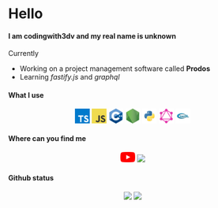 # Hello
####  I am codingwith3dv and my real name is unknown

Currently
- Working on a project management software called __Prodos__
- Learning *fastify.js* and *graphql*

#### What I use
<div align="center">
  <img width="30" src="https://raw.githubusercontent.com/github/explore/80688e429a7d4ef2fca1e82350fe8e3517d3494d/topics/typescript/typescript.png" />
  <img width="30" src="https://raw.githubusercontent.com/github/explore/80688e429a7d4ef2fca1e82350fe8e3517d3494d/topics/javascript/javascript.png" />
  <img width="30" src="https://raw.githubusercontent.com/github/explore/80688e429a7d4ef2fca1e82350fe8e3517d3494d/topics/cpp/cpp.png" />
  <img width="30" src="https://raw.githubusercontent.com/github/explore/80688e429a7d4ef2fca1e82350fe8e3517d3494d/topics/nodejs/nodejs.png" />
  <img width="30" src="https://raw.githubusercontent.com/github/explore/80688e429a7d4ef2fca1e82350fe8e3517d3494d/topics/python/python.png" />
  <img width="30" src="https://raw.githubusercontent.com/github/explore/80688e429a7d4ef2fca1e82350fe8e3517d3494d/topics/graphql/graphql.png" />
  <img width="30" src="https://raw.githubusercontent.com/github/explore/80688e429a7d4ef2fca1e82350fe8e3517d3494d/topics/opengl/opengl.png" />
</div>

#### Where can you find me
<div align="center">
  <a href="https://youtube.com/channel/UCS4BRK8LOp2eIhFOhRf4kRg"><img width="30" src="https://raw.githubusercontent.com/codingwith3dv/codingwith3dv/main/assets/youtube_social_icon_white.png"/></a>
  <a href="https://stackoverflow.com/users/14423984/codingwith3dv"><img width="30" src="http://cdn.sstatic.net/Sites/stackoverflow/img/apple-touch-icon.png" /></a>
</div>

#### Github status
<div align="center">
  <img align="center" src="https://github-readme-stats.vercel.app/api?username=codingwith3dv" />
  <img align="center" src="https://github-profile-trophy.vercel.app/?username=codingwith3dv"/>
</div>

<!--
**codingwith3dv/codingwith3dv** is a ✨ _special_ ✨ repository because its `README.md` (this file) appears on your GitHub profile.

Here are some ideas to get you started:

- 🔭 I’m currently working on ...
- 🌱 I’m currently learning ...
- 👯 I’m looking to collaborate on ...
- 🤔 I’m looking for help with ...
- 💬 Ask me about ...
- 📫 How to reach me: ...
- 😄 Pronouns: ...
- ⚡ Fun fact: ...

-->
